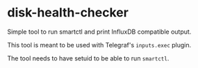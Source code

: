 # disk-health-checker

Simple tool to run smartctl and print InfluxDB compatible output.

This tool is meant to be used with Telegraf's `inputs.exec` plugin.

The tool needs to have setuid to be able to run `smartctl`.